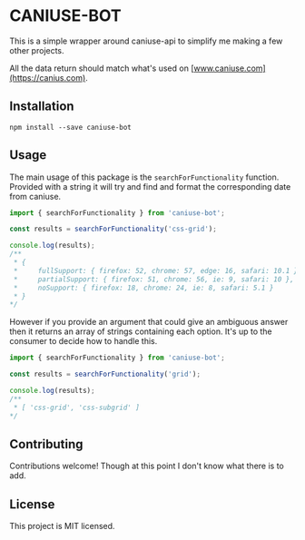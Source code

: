 # CANIUSE-BOT

This is a simple wrapper around caniuse-api to simplify me making a few other projects.

All the data return should match what's used on [www.caniuse.com](https://canius.com).

## Installation

`npm install --save caniuse-bot`

## Usage

The main usage of this package is the `searchForFunctionality` function. 
Provided with a string it will try and find and format the corresponding date from caniuse.

```TypeScript
import { searchForFunctionality } from 'caniuse-bot';

const results = searchForFunctionality('css-grid');

console.log(results);
/**
 * {
 *     fullSupport: { firefox: 52, chrome: 57, edge: 16, safari: 10.1 },
 *     partialSupport: { firefox: 51, chrome: 56, ie: 9, safari: 10 },
 *     noSupport: { firefox: 18, chrome: 24, ie: 8, safari: 5.1 }
 * }
*/
```

However if you provide an argument that could give an ambiguous answer then it returns an array of strings containing each option.
It's up to the consumer to decide how to handle this.

```TypeScript
import { searchForFunctionality } from 'caniuse-bot';

const results = searchForFunctionality('grid');

console.log(results);
/**
 * [ 'css-grid', 'css-subgrid' ]
*/
```

## Contributing

Contributions welcome! Though at this point I don't know what there is to add.

## License

This project is MIT licensed. 